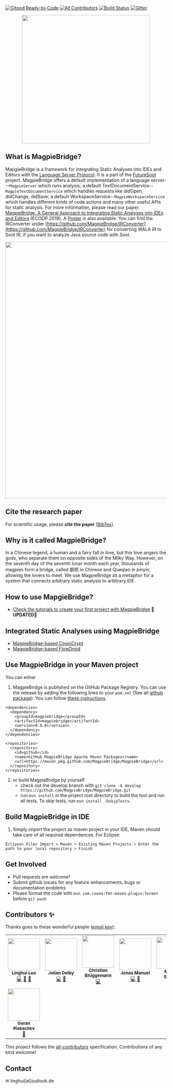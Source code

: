 [![Gitpod Ready-to-Code](https://img.shields.io/badge/Gitpod-ready--to--code-blue?logo=gitpod)](https://gitpod.io/#https://github.com/MagpieBridge/MagpieBridge)
[![All Contributors](https://img.shields.io/badge/all_contributors-8-orange.svg?style=flat-square)](#contributors-)
[![Build Status](https://travis-ci.com/MagpieBridge/MagpieBridge.svg?branch=develop)](https://travis-ci.com/MagpieBridge/MagpieBridge)
[![Gitter](https://badges.gitter.im/MagpieBridgeHelp/community.svg)](https://gitter.im/MagpieBridgeHelp/community?utm_source=badge&utm_medium=badge&utm_campaign=pr-badge)
<p align="center">
<img src="https://github.com/MagpieBridge/MagpieBridge/blob/develop/doc/logshort.png" width="400">
</p> 

## What is MagpieBridge?
MapgieBridge is a framework for integrating Static Analyses into IDEs and Editors with the [Language Server Protocol](https://microsoft.github.io/language-server-protocol/specification). It is a part of the [FutureSoot](http://sable.github.io/soot/future-soot/) project. MagpieBridge offers a default implementation of a language server---`MagpieServer` which runs analysis; a default TextDocumentService--`MagpieTextDocumentService` which handles requests like didOpen, didChange, didSave; a default WorkspaceService--`MagpieWorkspaceService` which handles different kinds of code actions and many other useful APIs for static analysis. For more information, please read our paper:
[MagpieBridge: A General Approach to Integrating Static Analyses into IDEs and Editors](https://drops.dagstuhl.de/opus/volltexte/2019/10813/pdf/LIPIcs-ECOOP-2019-21.pdf) (ECOOP 2019).
A [Poster](https://linghuiluo.github.io/ECOOP19MagpieBridgePoster.pdf) is also available. You can find the IRConverter under  [https://github.com/MagpieBridge/IRConverter](https://github.com/MagpieBridge/IRConverter) for converting WALA IR to Soot IR, if you want to analyze Java source code with Soot. 

<img src="https://github.com/MagpieBridge/MagpieBridge/blob/master/doc/goal.PNG"  width="800">

## Cite the research paper
For scientific usage, please **cite the paper** [[BibTex](https://drops.dagstuhl.de/opus/volltexte/2019/10813/)].

## Why is it called MagpieBridge?
In a Chinese legend, a human and a fairy fall in love, but this love angers the gods, who separate them
on opposite sides of the Milky Way. However, on the seventh day of the seventh lunar month each year,
thousands of magpies form a bridge, called 鹊桥 in Chinese and Queqiao in pinyin, allowing the lovers
to meet. We use MagpieBridge as a metaphor for a system that connects arbitrary static analysis to arbitrary IDE.

## How to use MapgieBridge?
- [Check the tutorials to create your first project with MagpieBridge](https://github.com/MagpieBridge/MagpieBridge/wiki) :star2:**UPDATED**:star2: 

## Integrated Static Analyses using MagpieBridge
- [MagpieBridge-based CogniCrypt](https://github.com/MagpieBridge/CryptoLSPDemo)
- [MagpieBridge-based FlowDroid](https://github.com/MagpieBridge/FlowDroidLSPDemo)

## Use MagpieBridge in your Maven project
You can either 
1. MagpieBridge is published on the GitHub Package Registry. You can use the release by adding the following lines to your `pom.xml` (See all [github package](https://github.com/MagpieBridge/MagpieBridge/packages/62902?version=0.0.7)). You can follow [these instructions](https://github.com/MagpieBridge/MagpieBridge/wiki/Tutorial-3.-How-To-Install-a-GitHub-Maven-Package). 
````
<dependencies>
  <dependency>
    <groupId>magpiebridge</groupId>
    <artifactId>magpiebridge</artifactId>
    <version>0.0.8</version>
  </dependency>
</dependencies>

<repositories>
  <repository>
    <id>github</id>
    <name>GitHub MagpieBridge Apache Maven Packages</name>
    <url>https://maven.pkg.github.com/MagpieBridge/MagpieBridge</url>
  </repository>
</repositories>
````

2. or build MagpieBridge by yourself 
    -  check out the develop branch with `git clone -b develop https://github.com/MagpieBridge/MagpieBridge.git`
    -  run `mvn install` in the project root directory to build the tool and run all tests. To skip tests, run `mvn install -DskipTests`.

## Build MagpieBridge in IDE
1. Simply import the project as maven project in your IDE, Maven should take care of all required dependences. For Eclipse: 
```
Eclipse> File> Import > Maven > Existing Maven Projects > Enter the path to your local repository > Finish
```
## Get Involved
- Pull requests are welcome!
- Submit github issues for any feature enhancements, bugs or documentation problems
- Please format the code with `mvn com.coveo:fmt-maven-plugin:format` before `git push`

## Contributors ✨

Thanks goes to these wonderful people ([emoji key](https://allcontributors.org/docs/en/emoji-key)):

<!-- ALL-CONTRIBUTORS-LIST:START - Do not remove or modify this section -->
<!-- prettier-ignore-start -->
<!-- markdownlint-disable -->
<table>
  <tr>
    <td align="center"><a href="https://linghuiluo.github.io/"><img src="https://avatars3.githubusercontent.com/u/18470909?v=4" width="100px;" alt=""/><br /><sub><b>Linghui Luo</b></sub></a><br /><a href="https://github.com/MagpieBridge/MagpieBridge/commits?author=linghuiluo" title="Code">💻</a> <a href="https://github.com/MagpieBridge/MagpieBridge/commits?author=linghuiluo" title="Documentation">📖</a> <a href="#design-linghuiluo" title="Design">🎨</a></td>
    <td align="center"><a href="http://researcher.watson.ibm.com/researcher/view.php?person=us-dolby"><img src="https://avatars0.githubusercontent.com/u/1652606?v=4" width="100px;" alt=""/><br /><sub><b>Julian Dolby</b></sub></a><br /><a href="https://github.com/MagpieBridge/MagpieBridge/commits?author=juliandolby" title="Code">💻</a> <a href="#design-juliandolby" title="Design">🎨</a></td>
    <td align="center"><a href="https://cbruegg.com"><img src="https://avatars0.githubusercontent.com/u/175421?v=4" width="100px;" alt=""/><br /><sub><b>Christian Brüggemann</b></sub></a><br /><a href="https://github.com/MagpieBridge/MagpieBridge/commits?author=cbruegg" title="Code">💻</a></td>
    <td align="center"><a href="https://github.com/jonasmanuel"><img src="https://avatars1.githubusercontent.com/u/8150255?v=4" width="100px;" alt=""/><br /><sub><b>Jonas Manuel</b></sub></a><br /><a href="https://github.com/MagpieBridge/MagpieBridge/commits?author=jonasmanuel" title="Code">💻</a> <a href="https://github.com/MagpieBridge/MagpieBridge/commits?author=jonasmanuel" title="Documentation">📖</a></td>
    <td align="center"><a href="https://github.com/swissiety"><img src="https://avatars0.githubusercontent.com/u/5645864?v=4" width="100px;" alt=""/><br /><sub><b>Markus Schmidt</b></sub></a><br /><a href="https://github.com/MagpieBridge/MagpieBridge/commits?author=swissiety" title="Tests">⚠️</a> <a href="https://github.com/MagpieBridge/MagpieBridge/pulls?q=is%3Apr+reviewed-by%3Aswissiety" title="Reviewed Pull Requests">👀</a></td>
    <td align="center"><a href="http://joaocpereira.me"><img src="https://avatars0.githubusercontent.com/u/6281876?v=4" width="100px;" alt=""/><br /><sub><b>João Pereira</b></sub></a><br /><a href="https://github.com/MagpieBridge/MagpieBridge/issues?q=author%3Ajcp19" title="Bug reports">🐛</a></td>
    <td align="center"><a href="https://github.com/SvenEV"><img src="https://avatars3.githubusercontent.com/u/5737127?v=4" width="100px;" alt=""/><br /><sub><b>Sven Erik Vinkemeier</b></sub></a><br /><a href="https://github.com/MagpieBridge/MagpieBridge/issues?q=author%3ASvenEV" title="Bug reports">🐛</a></td>
  </tr>
  <tr>
    <td align="center"><a href="https://piskachev.com/"><img src="https://avatars2.githubusercontent.com/u/10850220?v=4" width="100px;" alt=""/><br /><sub><b>Goran Piskachev</b></sub></a><br /><a href="#ideas-piskachev" title="Ideas, Planning, & Feedback">🤔</a></td>
  </tr>
</table>

<!-- markdownlint-enable -->
<!-- prettier-ignore-end -->
<!-- ALL-CONTRIBUTORS-LIST:END -->

This project follows the [all-contributors](https://github.com/all-contributors/all-contributors) specification. Contributions of any kind welcome!

## Contact 
&#x2709; linghui[at]outlook.de
